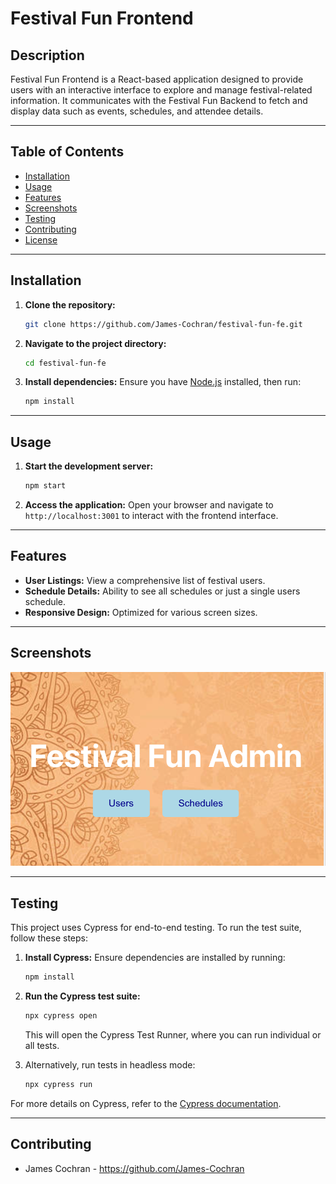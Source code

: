 # Festival Fun Frontend

## Description
Festival Fun Frontend is a React-based application designed to provide users with an interactive interface to explore and manage festival-related information. It communicates with the Festival Fun Backend to fetch and display data such as events, schedules, and attendee details.

---

## Table of Contents
- [Installation](#installation)
- [Usage](#usage)
- [Features](#features)
- [Screenshots](#screenshots)
- [Testing](#testing)
- [Contributing](#contributing)
- [License](#license)

---

## Installation

1. **Clone the repository:**
   ```bash
   git clone https://github.com/James-Cochran/festival-fun-fe.git
   ```
2. **Navigate to the project directory:**
   ```bash
   cd festival-fun-fe
   ```
3. **Install dependencies:**
   Ensure you have [Node.js](https://nodejs.org/) installed, then run:
   ```bash
   npm install
   ```

---

## Usage

1. **Start the development server:**
   ```bash
   npm start
   ```
2. **Access the application:**
   Open your browser and navigate to `http://localhost:3001` to interact with the frontend interface.

---

## Features

- **User Listings:** View a comprehensive list of festival users.
- **Schedule Details:** Ability to see all schedules or just a single users schedule.
- **Responsive Design:** Optimized for various screen sizes.

---

## Screenshots


![Homepage](homepage.png)

---

## Testing

This project uses Cypress for end-to-end testing. To run the test suite, follow these steps:

1. **Install Cypress:** Ensure dependencies are installed by running:
   ```bash
   npm install
   ```

2. **Run the Cypress test suite:**
   ```bash
   npx cypress open
   ```
   This will open the Cypress Test Runner, where you can run individual or all tests.

3. Alternatively, run tests in headless mode:
   ```bash
   npx cypress run
   ```

For more details on Cypress, refer to the [Cypress documentation](https://docs.cypress.io).

---

## Contributing

- James Cochran - https://github.com/James-Cochran

